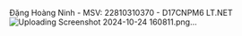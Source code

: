 Đặng Hoàng Ninh - MSV: 22810310370 - D17CNPM6 LT.NET
![Uploading Screenshot 2024-10-24 160811.png…]()
